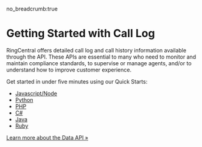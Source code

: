 no_breadcrumb:true

# Getting Started with Call Log

RingCentral offers detailed call log and call history information available through the API. These APIs are essential to many who need to monitor and maintain compliance standards, to supervise or manage agents, and/or to understand how to improve customer experience.

Get started in under five minutes using our Quick Starts:

* [Javascript/Node](./node/)
* [Python](./python/)
* [PHP](./php/)
* [C#](./c-sharp/)
* [Java](./java/)
* [Ruby](./ruby/)

<a class="btn btn-primary" href="https://developers.ringcentral.com/api-products/data">Learn more about the Data API &raquo;</a>
